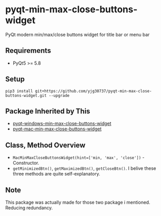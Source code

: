 # pyqt-min-max-close-buttons-widget
PyQt modern min/max/close buttons widget for title bar or menu bar

## Requirements
* PyQt5 >= 5.8

## Setup
```pip3 install git+https://github.com/yjg30737/pyqt-min-max-close-buttons-widget.git --upgrade```

## Package Inherited by This
* <a href="https://github.com/yjg30737/pyqt-windows-min-max-close-buttons-widget.git">pyqt-windows-min-max-close-buttons-widget</a>
* <a href="https://github.com/yjg30737/pyqt-mac-min-max-close-buttons-widget.git">pyqt-mac-min-max-close-buttons-widget</a>

## Class, Method Overview
* ```MacMinMaxCloseButtonsWidget(hint=['min, 'max', 'close'])``` - Constructor.
* ```getMinimizedBtn()```, ```getMaximizedBtn()```, ```getCloseBtn()```. I belive these three methods are quite self-explanatory.

## Note
This package was actually made for those two package i mentioned. Reducing redundancy.

